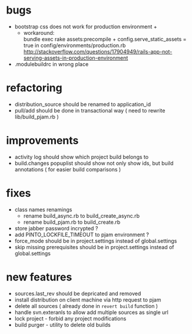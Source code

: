 # bugs
- bootstrap css does not work for production environment +
	- workaround:  
	bundle exec rake assets:precompile + config.serve_static_assets = true in config/environments/production.rb 
	http://stackoverflow.com/questions/17904949/rails-app-not-serving-assets-in-production-environment
- .modulebuildrc in wrong place 

# refactoring
- distribution_source should be renamed to application_id
- pull/add should be done in transactional way ( need to rewrite lib/build_pjam.rb )

# improvements
- activity log should show which project build belongs to 
- build.changes popuplist should show not only show ids, but build annotations  ( for easier build comparisons )

# fixes
- class names renamings
	- rename build_async.rb to build_create_async.rb
	- rename build_pjam.rb to build_create.rb
- store jabber password incrypted ? 
- add PINTO_LOCKFILE_TIMEOUT to pjam environment ?
- force_mode should be in project.settings instead of global.settings
- skip missing prerequisites should be in project.settings instead of global.settings

# new features

- sources.last_rev should be depricated and removed
- install distribution on client machine via http request to pjam
- delete all sources ( already done  in `revert build` function )
- handle svn.exteranls to allow add multiple sources as single url
- lock project - forbid any project modifications
- build purger - utility to delete old builds



